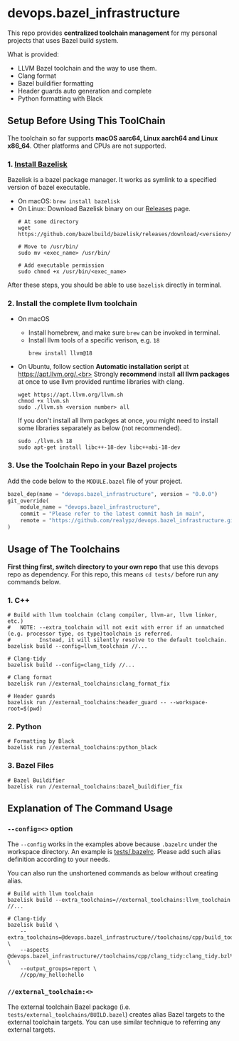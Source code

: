 # devops.bazel_infrastructure
This repo provides **centralized toolchain management** for my personal projects that uses Bazel build system.

What is provided:
* LLVM Bazel toolchain and the way to use them.
* Clang format
* Bazel buildifier formatting
* Header guards auto generation and complete
* Python formatting with Black

## Setup Before Using This ToolChain
The toolchain so far supports **macOS aarc64, Linux aarch64 and Linux x86_64**. Other platforms and CPUs are not supported.
### 1. [Install Bazelisk](https://github.com/bazelbuild/bazelisk?tab=readme-ov-file#installation)<br>
Bazelisk is a bazel package manager. It works as symlink to a specified version of bazel executable.
* On macOS: `brew install bazelisk`
* On Linux: Download Bazelisk binary on our [Releases](https://github.com/bazelbuild/bazelisk/releases) page.
    ```shell
    # At some directory
    wget https://github.com/bazelbuild/bazelisk/releases/download/<version>/<exec_name>

    # Move to /usr/bin/
    sudo mv <exec_name> /usr/bin/

    # Add executable permission
    sudo chmod +x /usr/bin/<exec_name>
    ```
After these steps, you should be able to use `bazelisk` directly in terminal.

### 2. Install the complete llvm toolchain
* On macOS
    * Install homebrew, and make sure `brew` can be invoked in terminal.
    * Install llvm tools of a specific verison, e.g. `18`
        ```shell
        brew install llvm@18
        ```
* On Ubuntu, follow section **Automatic installation script** at https://apt.llvm.org/.<br>
    Strongly **recommend** install **all llvm packages** at once to use llvm provided runtime libraries with clang.
    ```shell
    wget https://apt.llvm.org/llvm.sh
    chmod +x llvm.sh
    sudo ./llvm.sh <version number> all
    ```

  If you don't install all llvm packges at once, you might need to install some libraries separately as below (not recommended).
    ```shell
    sudo ./llvm.sh 18
    sudo apt-get install libc++-18-dev libc++abi-18-dev
    ```

### 3. Use the Toolchain Repo in your Bazel projects
Add the code below to the `MODULE.bazel` file of your project.
```python
bazel_dep(name = "devops.bazel_infrastructure", version = "0.0.0")
git_override(
    module_name = "devops.bazel_infrastructure",
    commit = "Please refer to the latest commit hash in main",
    remote = "https://github.com/realypz/devops.bazel_infrastructure.git",
)
```

## Usage of The Toolchains
**First thing first, switch directory to your own repo** that use this devops repo as dependency. For this repo, this means `cd tests/` before run any commands below.
### 1. C++
```shell
# Build with llvm toolchain (clang compiler, llvm-ar, llvm linker, etc.)
#   NOTE: --extra_toolchain will not exit with error if an unmatched (e.g. processor type, os type)toolchain is referred.
#         Instead, it will silently resolve to the default toolchain.
bazelisk build --config=llvm_toolchain //...

# Clang-tidy
bazelisk build --config=clang_tidy //...

# Clang format
bazelisk run //external_toolchains:clang_format_fix

# Header guards
bazelisk run //external_toolchains:header_guard -- --workspace-root=$(pwd)
```

### 2. Python
```shell
# Formatting by Black
bazelisk run //external_toolchains:python_black
```

### 3. Bazel Files
```shell
# Bazel Buildifier
bazelisk run //external_toolchains:bazel_buildifier_fix
```

## Explanation of The Command Usage
### `--config=<>` option
The `--config` works in the examples above because `.bazelrc` under the workspace directory. An example is [tests/.bazelrc](tests/.bazelrc). Please add such alias definition according to your needs.

You can also run the unshortened commands as below without creating alias.
```shell
# Build with llvm toolchain
bazelisk build --extra_toolchains=//external_toolchains:llvm_toolchain //...

# Clang-tidy
bazelisk build \
    --extra_toolchains=@devops.bazel_infrastructure//toolchains/cpp/build_tools:llvm_toolchain \
    --aspects @devops.bazel_infrastructure//toolchains/cpp/clang_tidy:clang_tidy.bzl%clang_tidy_aspect \
    --output_groups=report \
    //cpp/my_hello:hello
```

### `//external_toolchain:<>`
The external toolchain Bazel package (i.e. `tests/external_toolchains/BUILD.bazel`) creates alias Bazel targets to the external toolchain targets. You can use similar technique to referring any external targets.

